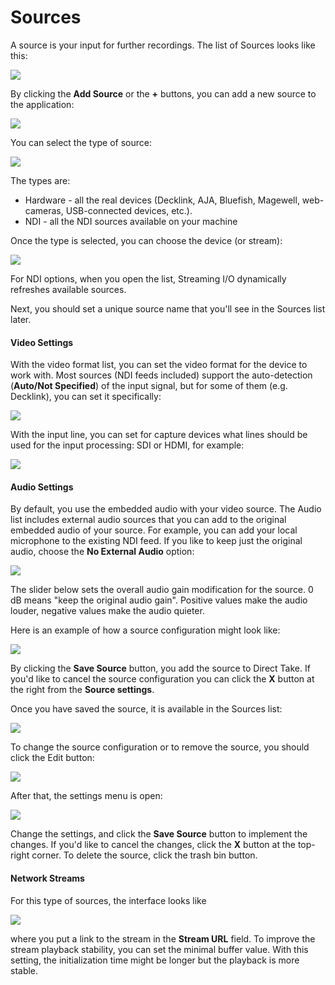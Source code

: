 # Sources

A source is your input for further recordings. The list of Sources looks like this:

![](.gitbook/assets/左边栏.png)

By clicking the **Add Source** or the **+** buttons, you can add a new source to the application:

![](.gitbook/assets/左边栏设置.png)

You can select the type of source:

![](.gitbook/assets/源类别.png)

The types are:

* Hardware - all the real devices (Decklink, AJA, Bluefish, Magewell, web-cameras, USB-connected devices, etc.).
* NDI - all the NDI sources available on your machine

Once the type is selected, you can choose the device (or stream):

![](<.gitbook/assets/硬件源列表 英文.png>)

For NDI  options, when you open the list, Streaming I/O dynamically refreshes available sources.

Next, you should set a unique source name that you'll see in the Sources list later.

#### Video Settings

With the video format list, you can set the video format for the device to work with. Most sources (NDI  feeds included) support the auto-detection (**Auto/Not Specified**) of the input signal, but for some of them (e.g. Decklink), you can set it specifically:

![](https://2640386862-files.gitbook.io/\~/files/v0/b/gitbook-legacy-files/o/assets%2F-MWeDSPKGN0gVp2Gooat%2F-MXGfIUdqxTo3qjQvRhl%2F-MXGo9XtWLxghxrkHeiO%2Fimage.png?alt=media\&token=1766f475-aa8c-4e13-9388-b4dd89268b2b)

With the input line, you can set for capture devices what lines should be used for the input processing: SDI or HDMI, for example:

![](https://2640386862-files.gitbook.io/\~/files/v0/b/gitbook-legacy-files/o/assets%2F-MWeDSPKGN0gVp2Gooat%2F-MXGfIUdqxTo3qjQvRhl%2F-MXGocn94JPw6U75q7jC%2Fimage.png?alt=media\&token=7c80c7af-1962-4778-af47-cf2e3faaa5f1)

#### Audio Settings

By default, you use the embedded audio with your video source. The Audio list includes external audio sources that you can add to the original embedded audio of your source. For example, you can add your local microphone to the existing NDI feed. If you like to keep just the original audio, choose the **No External Audio** option:

![](https://2640386862-files.gitbook.io/\~/files/v0/b/gitbook-legacy-files/o/assets%2F-MWeDSPKGN0gVp2Gooat%2F-MXGfIUdqxTo3qjQvRhl%2F-MXGpHoSx32v6MM0Tc-\_%2Fimage.png?alt=media\&token=f702103e-8718-460a-9b2a-e5531088636b)

The slider below sets the overall audio gain modification for the source. 0 dB means "keep the original audio gain". Positive values make the audio louder, negative values make the audio quieter.

Here is an example of how a source configuration might look like:

![](.gitbook/assets/左边栏设置.png)

By clicking the **Save Source** button, you add the source to Direct Take. If you'd like to cancel the source configuration you can click the **X** button at the right from the **Source settings**.

Once you have saved the source, it is available in the Sources list:

![](<.gitbook/assets/画板 2 副本 7@4x.png>)

To change the source configuration or to remove the source, you should click the Edit button:

![](.gitbook/assets/微信截图\_20231101151445.png)

After that, the settings menu is open:

![](<.gitbook/assets/采集卡源  英文.png>)

Change the settings, and click the **Save Source** button to implement the changes. If you'd like to cancel the changes, click the **X** button at the top-right corner. To delete the source, click the trash bin button.

#### Network Streams

For this type of sources, the interface looks like

![](<.gitbook/assets/网络源 英文.png>)

where you put a link to the stream in the **Stream URL** field. To improve the stream playback stability, you can set the minimal buffer value. With this setting, the initialization time might be longer but the playback is more stable.
